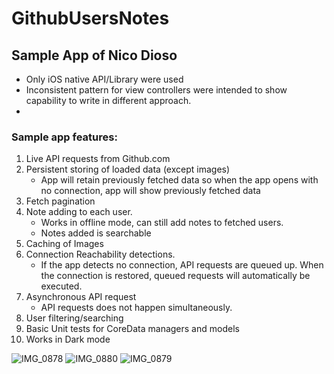 # GithubUsersNotes

## Sample App of Nico Dioso

* Only iOS native API/Library were used
* Inconsistent pattern for view controllers were intended to show capability to write in different approach.
* 

### Sample app features:
1. Live API requests from Github.com
2. Persistent storing of loaded data (except images)
   - App will retain previously fetched data so when the app opens with no connection, app will show previously fetched data
3. Fetch pagination
4. Note adding to each user.
   - Works in offline mode, can still add notes to fetched users.
   - Notes added is searchable
5. Caching of Images
6. Connection Reachability detections.
   - If the app detects no connection, API requests are queued up. When the connection is restored, queued requests will automatically be executed.
7. Asynchronous API request
   - API requests does not happen simultaneously.
8. User filtering/searching
9. Basic Unit tests for CoreData managers and models
10. Works in Dark mode

![IMG_0878](https://user-images.githubusercontent.com/83448807/116681733-ee8dbe80-a9df-11eb-9d3a-747235b25277.png)
![IMG_0880](https://user-images.githubusercontent.com/83448807/116681720-ea61a100-a9df-11eb-8189-9c140139ff85.png)
![IMG_0879](https://user-images.githubusercontent.com/83448807/116681737-f0578200-a9df-11eb-8e0b-e19c93acf82c.png)


